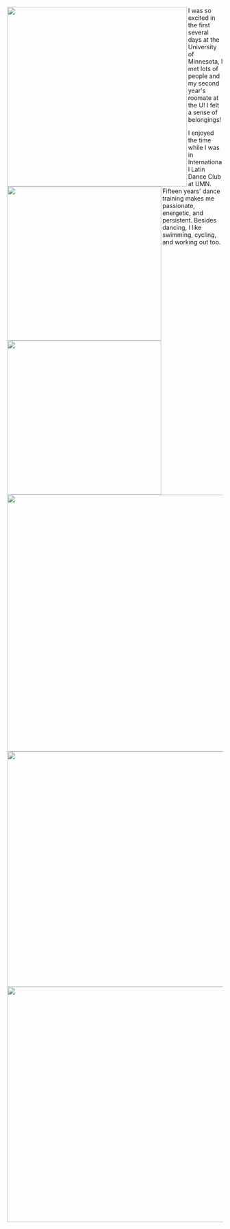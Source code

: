 <p>
  <img align="left" src="/assets/img/welcomeweek3.jpg" width="420" />
  <img align="left" src="/assets/img/roclimi.jpg" width="360" />
  <img align="left" src="/assets/img/roclim.jpg" width="360" />
  <img align="left" src="/assets/img/welcomeweek1.jpg" width="600" />
  I was so excited in the first several days at the University of Minnesota, I met lots of people and my second year's roomate at the U! I felt a sense of belongings!
</p>

<p>
  <img align="left" src="/assets/img/dancefest.jpg" width="550" />
  <img align="left" src="/assets/img/ncdc.jpg" width="550" />
I enjoyed the time while I was in International Latin Dance Club at UMN. Fifteen years' dance training makes me passionate, energetic, and persistent. Besides dancing, I like swimming, cycling, and working out too.
</p>
